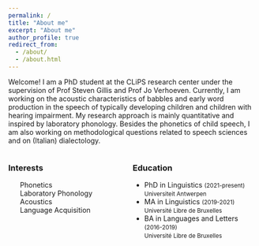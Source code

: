 ```yaml
---
permalink: /
title: "About me"
excerpt: "About me"
author_profile: true
redirect_from: 
  - /about/
  - /about.html
---
```

Welcome! I am a PhD student at the CLiPS research center under the supervision of Prof Steven Gillis and Prof Jo Verhoeven. Currently, I am working on the acoustic characteristics of babbles and early word production in the speech of typically developing children and children with hearing impairment. My research approach is mainly quantitative and inspired by laboratory phonology. Besides the phonetics of child speech, I am also working on methodological questions related to speech sciences and on (Italian) dialectology.

<style>
.column {
    float: left;
    padding: 0 px;
    width: 50%;
}

/* Clear floats after the columns */
.row:after {
    content: "";
    display: table;
    clear: both;
}
</style>

<div class="row">

<div class="column">
<h3>Interests</h3>
<ul style="list-style-type: none;">
<li>Phonetics</li>
<li>Laboratory Phonology</li>
<li>Acoustics</li>
<li>Language Acquisition</li>
</ul>
</div>

<div class="column">
<h3>Education</h3>
<ul class="ul-edu fa-ul">

<li>
<i class="fas fa-fw fa-graduation-cap"></i> PhD in Linguistics <small> (2021-present) </small>
<span class="tab"></span> <br> <small>Universiteit Antwerpen </small>
</li>
  
<li>
<i class="fas fa-fw fa-graduation-cap"></i> MA in Linguistics  <small> (2019-2021) </small>
  <span class="tab"> </span> <br> <small> Université Libre de Bruxelles </small>
</li>

<li>
<i class="fas fa-fw fa-graduation-cap"></i> BA in Languages and Letters <small> (2016-2019) </small>
<span class="tab"></span> <br> <small>Université Libre de Bruxelles </small>
</li>

</ul>
</div>

</div>
